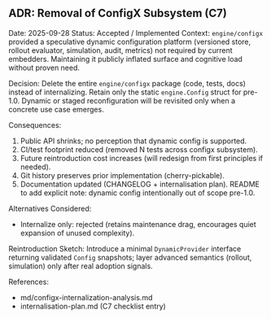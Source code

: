 ## ADR: Removal of ConfigX Subsystem (C7)

Date: 2025-09-28
Status: Accepted / Implemented
Context: `engine/configx` provided a speculative dynamic configuration platform (versioned store, rollout evaluator, simulation, audit, metrics) not required by current embedders. Maintaining it publicly inflated surface and cognitive load without proven need.

Decision: Delete the entire `engine/configx` package (code, tests, docs) instead of internalizing. Retain only the static `engine.Config` struct for pre-1.0. Dynamic or staged reconfiguration will be revisited only when a concrete use case emerges.

Consequences:

1. Public API shrinks; no perception that dynamic config is supported.
2. CI/test footprint reduced (removed N tests across configx subsystem).
3. Future reintroduction cost increases (will redesign from first principles if needed).
4. Git history preserves prior implementation (cherry-pickable).
5. Documentation updated (CHANGELOG + internalisation plan). README to add explicit note: dynamic config intentionally out of scope pre-1.0.

Alternatives Considered:

- Internalize only: rejected (retains maintenance drag, encourages quiet expansion of unused complexity).

Reintroduction Sketch:
Introduce a minimal `DynamicProvider` interface returning validated `Config` snapshots; layer advanced semantics (rollout, simulation) only after real adoption signals.

References:

- md/configx-internalization-analysis.md
- internalisation-plan.md (C7 checklist entry)
